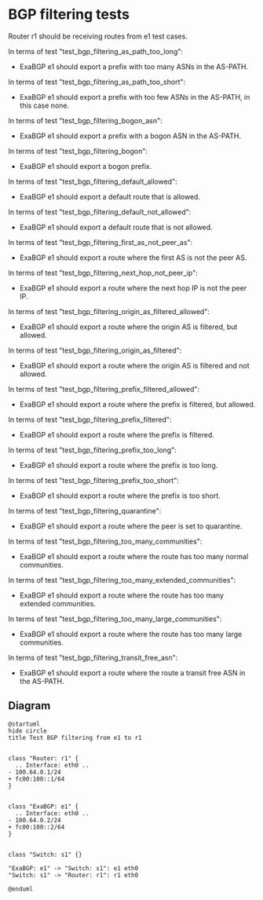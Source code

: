 # BGP filtering tests

Router r1 should be receiving routes from e1 test cases.


In terms of test "test_bgp_filtering_as_path_too_long":
- ExaBGP e1 should export a prefix with too many ASNs in the AS-PATH.

In terms of test "test_bgp_filtering_as_path_too_short":
- ExaBGP e1 should export a prefix with too few ASNs in the AS-PATH, in this case none.

In terms of test "test_bgp_filtering_bogon_asn":
- ExaBGP e1 should export a prefix with a bogon ASN in the AS-PATH.

In terms of test "test_bgp_filtering_bogon":
- ExaBGP e1 should export a bogon prefix.

In terms of test "test_bgp_filtering_default_allowed":
- ExaBGP e1 should export a default route that is allowed.

In terms of test "test_bgp_filtering_default_not_allowed":
- ExaBGP e1 should export a default route that is not allowed.

In terms of test "test_bgp_filtering_first_as_not_peer_as":
- ExaBGP e1 should export a route where the first AS is not the peer AS.

In terms of test "test_bgp_filtering_next_hop_not_peer_ip":
- ExaBGP e1 should export a route where the next hop IP is not the peer IP.

In terms of test "test_bgp_filtering_origin_as_filtered_allowed":
- ExaBGP e1 should export a route where the origin AS is filtered, but allowed.

In terms of test "test_bgp_filtering_origin_as_filtered":
- ExaBGP e1 should export a route where the origin AS is filtered and not allowed.

In terms of test "test_bgp_filtering_prefix_filtered_allowed":
- ExaBGP e1 should export a route where the prefix is filtered, but allowed.

In terms of test "test_bgp_filtering_prefix_filtered":
- ExaBGP e1 should export a route where the prefix is filtered.

In terms of test "test_bgp_filtering_prefix_too_long":
- ExaBGP e1 should export a route where the prefix is too long.

In terms of test "test_bgp_filtering_prefix_too_short":
- ExaBGP e1 should export a route where the prefix is too short.

In terms of test "test_bgp_filtering_quarantine":
- ExaBGP e1 should export a route where the peer is set to quarantine.

In terms of test "test_bgp_filtering_too_many_communities":
- ExaBGP e1 should export a route where the route has too many normal communities.

In terms of test "test_bgp_filtering_too_many_extended_communities":
- ExaBGP e1 should export a route where the route has too many extended communities.

In terms of test "test_bgp_filtering_too_many_large_communities":
- ExaBGP e1 should export a route where the route has too many large communities.

In terms of test "test_bgp_filtering_transit_free_asn":
- ExaBGP e1 should export a route where the route a transit free ASN in the AS-PATH.


## Diagram

```plantuml
@startuml
hide circle
title Test BGP filtering from e1 to r1


class "Router: r1" {
  .. Interface: eth0 ..
- 100.64.0.1/24
+ fc00:100::1/64
}


class "ExaBGP: e1" {
  .. Interface: eth0 ..
- 100.64.0.2/24
+ fc00:100::2/64
}


class "Switch: s1" {}

"ExaBGP: e1" -> "Switch: s1": e1 eth0
"Switch: s1" -> "Router: r1": r1 eth0

@enduml
```
